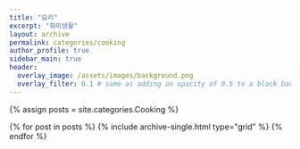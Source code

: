 ```yaml
---
title: "요리"
excerpt: "취미생활"
layout: archive
permalink: categories/cooking
author_profile: true
sidebar_main: true
header:
  overlay_image: /assets/images/background.png
  overlay_filter: 0.1 # same as adding an opacity of 0.5 to a black background
---
```


{% assign posts = site.categories.Cooking %}

<div class="grid__wrapper">

{% for post in posts %} {% include archive-single.html type="grid"
  %} {% endfor %}

</div>